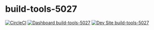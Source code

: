 # build-tools-5027

[![CircleCI](https://circleci.com/gh/pantheon-ci-bot/build-tools-5027.svg?style=shield)](https://circleci.com/gh/pantheon-ci-bot/build-tools-5027)
[![Dashboard build-tools-5027](https://img.shields.io/badge/dashboard-build_tools_5027-yellow.svg)](https://dashboard.pantheon.io/sites/46c9b414-bab4-457d-91db-160a3e784137#dev/code)
[![Dev Site build-tools-5027](https://img.shields.io/badge/site-build_tools_5027-blue.svg)](http://dev-build-tools-5027.pantheonsite.io/)